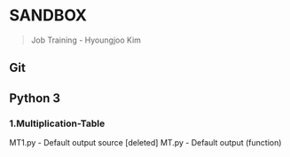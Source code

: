 # SANDBOX
>Job Training - Hyoungjoo Kim

## Git

## Python 3
### 1.Multiplication-Table
MT1.py - Default output source [deleted]
MT.py - Default output (function)
